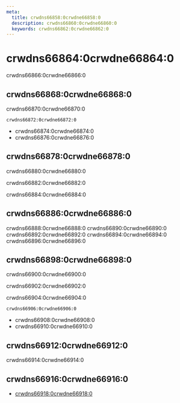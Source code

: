 ```yaml
---
meta:
  title: crwdns66858:0crwdne66858:0
  description: crwdns66860:0crwdne66860:0
  keywords: crwdns66862:0crwdne66862:0
---
```


# crwdns66864:0crwdne66864:0

crwdns66866:0crwdne66866:0

<entry-ad />

## crwdns66868:0crwdne66868:0

crwdns66870:0crwdne66870:0

`crwdns66872:0crwdne66872:0`

- crwdns66874:0crwdne66874:0
- crwdns66876:0crwdne66876:0

## crwdns66878:0crwdne66878:0

crwdns66880:0crwdne66880:0

  crwdns66882:0crwdne66882:0

  crwdns66884:0crwdne66884:0

## crwdns66886:0crwdne66886:0

crwdns66888:0crwdne66888:0
<alert type="success">crwdns66890:0crwdne66890:0</alert>
<alert type="info">crwdns66892:0crwdne66892:0</alert>
<alert type="warning">crwdns66894:0crwdne66894:0</alert>
<alert type="error">crwdns66896:0crwdne66896:0</alert>

## crwdns66898:0crwdne66898:0

crwdns66900:0crwdne66900:0

  crwdns66902:0crwdne66902:0

  crwdns66904:0crwdne66904:0

  `crwdns66906:0crwdne66906:0`

- crwdns66908:0crwdne66908:0
- crwdns66910:0crwdne66910:0

## crwdns66912:0crwdne66912:0

crwdns66914:0crwdne66914:0

## crwdns66916:0crwdne66916:0

- [crwdns66918:0crwdne66918:0]()

<backmatter />
